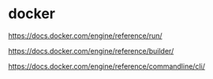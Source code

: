 # docker

https://docs.docker.com/engine/reference/run/

https://docs.docker.com/engine/reference/builder/

https://docs.docker.com/engine/reference/commandline/cli/

